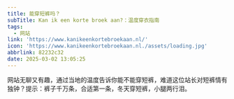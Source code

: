 ```yaml
---
title: 能穿短裤吗？
subTitle: Kan ik een korte broek aan?：温度穿衣指南
tags:
  - 网站
link: 'https://www.kanikeenkortebroekaan.nl/'
icon: 'https://www.kanikeenkortebroekaan.nl./assets/loading.jpg'
abbrlink: 82232c32
date: 2025-03-02 13:05:25
---
```


网站无聊又有趣，通过当地的温度告诉你能不能穿短裤，难道这位站长对短裤情有独钟？提示：裤子千万条，合适第一条，冬天穿短裤，小腿两行泪。